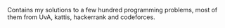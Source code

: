 Contains my solutions to a few hundred programming problems, most of them from UvA, kattis, hackerrank and codeforces.
